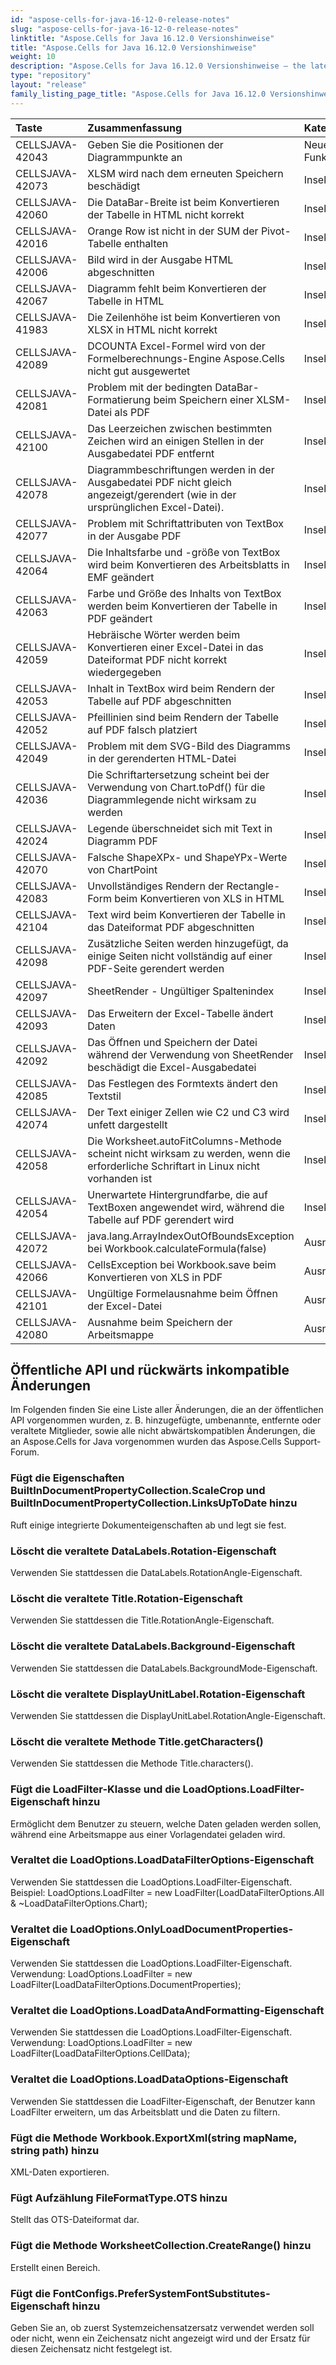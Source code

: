 ```yaml
---
id: "aspose-cells-for-java-16-12-0-release-notes"
slug: "aspose-cells-for-java-16-12-0-release-notes"
linktitle: "Aspose.Cells for Java 16.12.0 Versionshinweise"
title: "Aspose.Cells for Java 16.12.0 Versionshinweise"
weight: 10
description: "Aspose.Cells for Java 16.12.0 Versionshinweise – the latest updates and fixes."
type: "repository"
layout: "release"
family_listing_page_title: "Aspose.Cells for Java 16.12.0 Versionshinweise"
---
```

|**Taste** |**Zusammenfassung** |**Kategorie** |
|:- |:- |:- |
|CELLSJAVA-42043 | Geben Sie die Positionen der Diagrammpunkte an| Neue Funktion|
|CELLSJAVA-42073 | XLSM wird nach dem erneuten Speichern beschädigt| Insekt|
|CELLSJAVA-42060 | Die DataBar-Breite ist beim Konvertieren der Tabelle in HTML nicht korrekt| Insekt|
|CELLSJAVA-42016 | Orange Row ist nicht in der SUM der Pivot-Tabelle enthalten| Insekt|
|CELLSJAVA-42006 | Bild wird in der Ausgabe HTML abgeschnitten| Insekt|
|CELLSJAVA-42067 | Diagramm fehlt beim Konvertieren der Tabelle in HTML| Insekt|
|CELLSJAVA-41983 | Die Zeilenhöhe ist beim Konvertieren von XLSX in HTML nicht korrekt| Insekt|
|CELLSJAVA-42089 | DCOUNTA Excel-Formel wird von der Formelberechnungs-Engine Aspose.Cells nicht gut ausgewertet| Insekt|
|CELLSJAVA-42081 | Problem mit der bedingten DataBar-Formatierung beim Speichern einer XLSM-Datei als PDF| Insekt|
|CELLSJAVA-42100 |Das Leerzeichen zwischen bestimmten Zeichen wird an einigen Stellen in der Ausgabedatei PDF entfernt| Insekt|
|CELLSJAVA-42078 | Diagrammbeschriftungen werden in der Ausgabedatei PDF nicht gleich angezeigt/gerendert (wie in der ursprünglichen Excel-Datei).| Insekt|
|CELLSJAVA-42077 | Problem mit Schriftattributen von TextBox in der Ausgabe PDF| Insekt|
|CELLSJAVA-42064 | Die Inhaltsfarbe und -größe von TextBox wird beim Konvertieren des Arbeitsblatts in EMF geändert| Insekt|
|CELLSJAVA-42063 | Farbe und Größe des Inhalts von TextBox werden beim Konvertieren der Tabelle in PDF geändert| Insekt|
|CELLSJAVA-42059 | Hebräische Wörter werden beim Konvertieren einer Excel-Datei in das Dateiformat PDF nicht korrekt wiedergegeben| Insekt|
|CELLSJAVA-42053 | Inhalt in TextBox wird beim Rendern der Tabelle auf PDF abgeschnitten| Insekt|
|CELLSJAVA-42052 | Pfeillinien sind beim Rendern der Tabelle auf PDF falsch platziert| Insekt|
|CELLSJAVA-42049 | Problem mit dem SVG-Bild des Diagramms in der gerenderten HTML-Datei| Insekt|
|CELLSJAVA-42036 | Die Schriftartersetzung scheint bei der Verwendung von Chart.toPdf() für die Diagrammlegende nicht wirksam zu werden| Insekt|
|CELLSJAVA-42024 | Legende überschneidet sich mit Text in Diagramm PDF| Insekt|
|CELLSJAVA-42070 |Falsche ShapeXPx- und ShapeYPx-Werte von ChartPoint| Insekt|
|CELLSJAVA-42083 | Unvollständiges Rendern der Rectangle-Form beim Konvertieren von XLS in HTML| Insekt|
|CELLSJAVA-42104 | Text wird beim Konvertieren der Tabelle in das Dateiformat PDF abgeschnitten| Insekt|
|CELLSJAVA-42098 | Zusätzliche Seiten werden hinzugefügt, da einige Seiten nicht vollständig auf einer PDF-Seite gerendert werden| Insekt|
|CELLSJAVA-42097 | SheetRender - Ungültiger Spaltenindex| Insekt|
|CELLSJAVA-42093 | Das Erweitern der Excel-Tabelle ändert Daten| Insekt|
|CELLSJAVA-42092 | Das Öffnen und Speichern der Datei während der Verwendung von SheetRender beschädigt die Excel-Ausgabedatei| Insekt|
|CELLSJAVA-42085 | Das Festlegen des Formtexts ändert den Textstil| Insekt|
|CELLSJAVA-42074 | Der Text einiger Zellen wie C2 und C3 wird unfett dargestellt| Insekt|
|CELLSJAVA-42058 | Die Worksheet.autoFitColumns-Methode scheint nicht wirksam zu werden, wenn die erforderliche Schriftart in Linux nicht vorhanden ist| Insekt|
|CELLSJAVA-42054 | Unerwartete Hintergrundfarbe, die auf TextBoxen angewendet wird, während die Tabelle auf PDF gerendert wird| Insekt|
|CELLSJAVA-42072 | java.lang.ArrayIndexOutOfBoundsException bei Workbook.calculateFormula(false)| Ausnahme|
|CELLSJAVA-42066 | CellsException bei Workbook.save beim Konvertieren von XLS in PDF| Ausnahme|
|CELLSJAVA-42101 |Ungültige Formelausnahme beim Öffnen der Excel-Datei| Ausnahme|
|CELLSJAVA-42080 | Ausnahme beim Speichern der Arbeitsmappe| Ausnahme|
## **Öffentliche API und rückwärts inkompatible Änderungen**
Im Folgenden finden Sie eine Liste aller Änderungen, die an der öffentlichen API vorgenommen wurden, z. B. hinzugefügte, umbenannte, entfernte oder veraltete Mitglieder, sowie alle nicht abwärtskompatiblen Änderungen, die an Aspose.Cells for Java vorgenommen wurden das Aspose.Cells Support-Forum.
### **Fügt die Eigenschaften BuiltInDocumentPropertyCollection.ScaleCrop und BuiltInDocumentPropertyCollection.LinksUpToDate hinzu**
Ruft einige integrierte Dokumenteigenschaften ab und legt sie fest.
### **Löscht die veraltete DataLabels.Rotation-Eigenschaft**
Verwenden Sie stattdessen die DataLabels.RotationAngle-Eigenschaft.
### **Löscht die veraltete Title.Rotation-Eigenschaft**
Verwenden Sie stattdessen die Title.RotationAngle-Eigenschaft.
### **Löscht die veraltete DataLabels.Background-Eigenschaft**
Verwenden Sie stattdessen die DataLabels.BackgroundMode-Eigenschaft.
### **Löscht die veraltete DisplayUnitLabel.Rotation-Eigenschaft**
Verwenden Sie stattdessen die DisplayUnitLabel.RotationAngle-Eigenschaft.
### **Löscht die veraltete Methode Title.getCharacters()**
Verwenden Sie stattdessen die Methode Title.characters().
### **Fügt die LoadFilter-Klasse und die LoadOptions.LoadFilter-Eigenschaft hinzu**
Ermöglicht dem Benutzer zu steuern, welche Daten geladen werden sollen, während eine Arbeitsmappe aus einer Vorlagendatei geladen wird.
### **Veraltet die LoadOptions.LoadDataFilterOptions-Eigenschaft**
Verwenden Sie stattdessen die LoadOptions.LoadFilter-Eigenschaft. Beispiel: LoadOptions.LoadFilter = new LoadFilter(LoadDataFilterOptions.All & ~LoadDataFilterOptions.Chart);
### **Veraltet die LoadOptions.OnlyLoadDocumentProperties-Eigenschaft**
Verwenden Sie stattdessen die LoadOptions.LoadFilter-Eigenschaft. Verwendung: LoadOptions.LoadFilter = new LoadFilter(LoadDataFilterOptions.DocumentProperties);
### **Veraltet die LoadOptions.LoadDataAndFormatting-Eigenschaft**
Verwenden Sie stattdessen die LoadOptions.LoadFilter-Eigenschaft. Verwendung: LoadOptions.LoadFilter = new LoadFilter(LoadDataFilterOptions.CellData);
### **Veraltet die LoadOptions.LoadDataOptions-Eigenschaft**
Verwenden Sie stattdessen die LoadFilter-Eigenschaft, der Benutzer kann LoadFilter erweitern, um das Arbeitsblatt und die Daten zu filtern.
### **Fügt die Methode Workbook.ExportXml(string mapName, string path) hinzu**
XML-Daten exportieren.
### **Fügt Aufzählung FileFormatType.OTS hinzu**
Stellt das OTS-Dateiformat dar.
### **Fügt die Methode WorksheetCollection.CreateRange() hinzu**
Erstellt einen Bereich.
### **Fügt die FontConfigs.PreferSystemFontSubstitutes-Eigenschaft hinzu**
Geben Sie an, ob zuerst Systemzeichensatzersatz verwendet werden soll oder nicht, wenn ein Zeichensatz nicht angezeigt wird und der Ersatz für diesen Zeichensatz nicht festgelegt ist.
